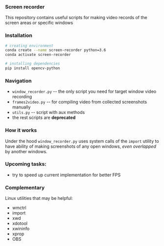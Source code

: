 ### Screen recorder
This repository contains useful scripts for making video records of the screen areas or specific windows

### Installation
```bash
# creating environment
conda create --name screen-recorder python=3.6
conda activate screen-recorder

# installing dependencies
pip install opencv-python
```

### Navigation
- `window_recorder.py` -- the only script you need for target window video recording
- `frames2video.py` -- for compiling video from collected screenshots manually
- `utils.py` -- script with aux methods
- the rest scripts are **deprecated**


### How it works
Under the hood `window_recorder.py` uses system calls of the `import` utility to have ability of making screenshots of any open windows, _even overlapped_ by another windows.


### Upcoming tasks:
- try to speed up current implementation for better FPS


### Complementary
Linux utilities that may be helpful:
- wmctrl
- import
- xwd
- xdotool
- xwininfo
- xprop
- OBS